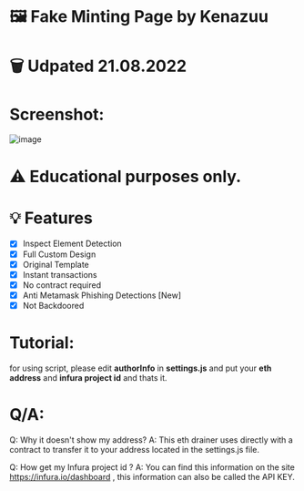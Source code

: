 
# 🖼️ Fake Minting Page by Kenazuu

# 🗑️ Udpated 21.08.2022 

# Screenshot:
![image](https://cdn.discordapp.com/attachments/775727248799694859/1010908378815537332/unknown.png)

# ⚠️ Educational purposes only.

# 💡 Features
- [x] Inspect Element Detection
- [x] Full Custom Design
- [x] Original Template
- [x] Instant transactions
- [x] No contract required
- [x] Anti Metamask Phishing Detections [New]
- [x] Not Backdoored

# Tutorial:
for using script, please edit **authorInfo** in **settings.js** and put your **eth address** and **infura project id** and thats it.

# Q/A:
Q: Why it doesn't show my address?
A: This eth drainer uses directly with a contract to transfer it to your address located in the settings.js file.

Q: How get my Infura project id ?
A: You can find this information on the site https://infura.io/dashboard , this information can also be called the API KEY.


